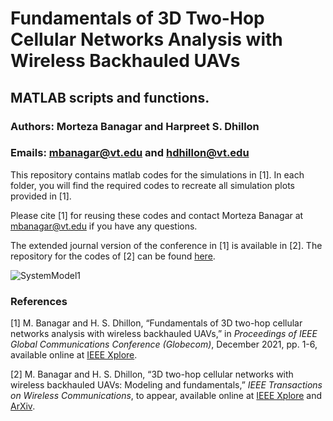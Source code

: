 # Fundamentals of 3D Two-Hop Cellular Networks Analysis with Wireless Backhauled UAVs

## MATLAB scripts and functions.

### Authors: Morteza Banagar and Harpreet S. Dhillon

### Emails: mbanagar@vt.edu and hdhillon@vt.edu

This repository contains matlab codes for the simulations in [1]. In each folder, you will find the required codes to recreate all simulation plots provided in [1].

Please cite [1] for reusing these codes and contact Morteza Banagar at mbanagar@vt.edu if you have any questions.

The extended journal version of the conference in [1] is available in [2].
The repository for the codes of [2] can be found [here](https://github.com/stochastic-geometry/3DTwoHop-Drone).

![SystemModel1](https://github.com/stochastic-geometry/TwoHop-Drone/blob/8751ea62f0105ec532437ae46c7b748f6a9ecae3/TwoHop-Drone-Fig.png)


### References

[1] M. Banagar and H. S. Dhillon, “Fundamentals of 3D two-hop cellular networks analysis with wireless backhauled UAVs,” in <i>Proceedings of IEEE Global Communications Conference (Globecom)</i>, December 2021, pp. 1-6, available online at [IEEE Xplore](https://ieeexplore.ieee.org/document/9685132).

[2] M. Banagar and H. S. Dhillon, “3D two-hop cellular networks with wireless backhauled UAVs: Modeling and fundamentals,” <i>IEEE Transactions on Wireless Communications</i>, to appear, available online at [IEEE Xplore](https://ieeexplore.ieee.org/document/9712177) and [ArXiv](https://arxiv.org/abs/2105.07055).
